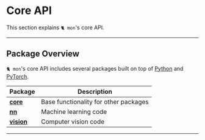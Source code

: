 # Core API

This section explains `🐈 mon`'s core API.

---

## Package Overview

`🐈 mon`'s core API includes several packages built on top of 
[Python](https://www.python.org/) and [PyTorch](https://pytorch.org/).

| Package                           | Description                           |
|-----------------------------------|---------------------------------------|
| __[core](core/index.md)__         | Base functionality for other packages |
| __[nn](nn/index.md)__             | Machine learning code                 |
| __[vision](vision/index.md)__     | Computer vision code                  |

---
